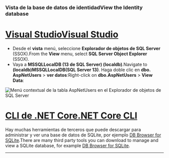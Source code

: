 ### <a name="view-the-identity-database"></a><span data-ttu-id="ce07f-101">Vista de la base de datos de identidad</span><span class="sxs-lookup"><span data-stu-id="ce07f-101">View the Identity database</span></span>

# <a name="visual-studiotabvisual-studio"></a>[<span data-ttu-id="ce07f-102">Visual Studio</span><span class="sxs-lookup"><span data-stu-id="ce07f-102">Visual Studio</span></span>](#tab/visual-studio) 

* <span data-ttu-id="ce07f-103">Desde el **vista** menú, seleccione **Explorador de objetos de SQL Server** (SSOX).</span><span class="sxs-lookup"><span data-stu-id="ce07f-103">From the **View** menu, select **SQL Server Object Explorer** (SSOX).</span></span>
* <span data-ttu-id="ce07f-104">Vaya a **MSSQLLocalDB (13 de SQL Server) (localdb)**.</span><span class="sxs-lookup"><span data-stu-id="ce07f-104">Navigate to **(localdb)MSSQLLocalDB(SQL Server 13)**.</span></span> <span data-ttu-id="ce07f-105">Haga doble clic en **dbo. AspNetUsers** > **ver datos**:</span><span class="sxs-lookup"><span data-stu-id="ce07f-105">Right-click on **dbo.AspNetUsers** > **View Data**:</span></span>

![Menú contextual de la tabla AspNetUsers en el Explorador de objetos de SQL Server](~/security/authentication/accconfirm/_static/ssox.png)

# <a name="net-core-clitabnetcore-cli"></a>[<span data-ttu-id="ce07f-107">CLI de .NET Core</span><span class="sxs-lookup"><span data-stu-id="ce07f-107">.NET Core CLI</span></span>](#tab/netcore-cli)

<span data-ttu-id="ce07f-108">Hay muchas herramientas de terceros que puede descargar para administrar y ver una base de datos de SQLite, por ejemplo [DB Browser for SQLite](http://sqlitebrowser.org/).</span><span class="sxs-lookup"><span data-stu-id="ce07f-108">There are many third party tools you can download to manage and view a SQLite database, for example [DB Browser for SQLite](http://sqlitebrowser.org/).</span></span>

------